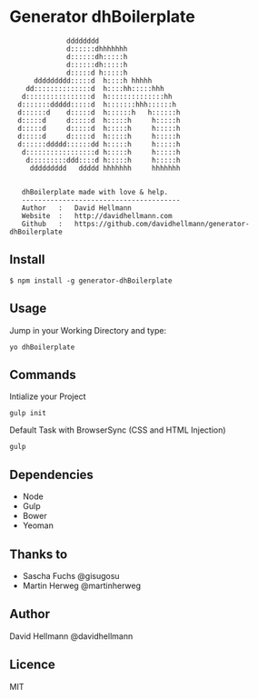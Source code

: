 # Generator dhBoilerplate

```
              dddddddd                                                           
              d::::::dhhhhhhh                                                    
              d::::::dh:::::h                                                    
              d::::::dh:::::h                                                    
              d:::::d h:::::h                                                    
      ddddddddd:::::d  h::::h hhhhh                                              
    dd::::::::::::::d  h::::hh:::::hhh                                           
   d::::::::::::::::d  h::::::::::::::hh                                         
  d:::::::ddddd:::::d  h:::::::hhh::::::h                                        
  d::::::d    d:::::d  h::::::h   h::::::h                                       
  d:::::d     d:::::d  h:::::h     h:::::h                                       
  d:::::d     d:::::d  h:::::h     h:::::h                                       
  d:::::d     d:::::d  h:::::h     h:::::h                                       
  d::::::ddddd::::::dd h:::::h     h:::::h                                       
   d:::::::::::::::::d h:::::h     h:::::h                                       
    d:::::::::ddd::::d h:::::h     h:::::h                                       
     ddddddddd   ddddd hhhhhhh     hhhhhhh                                       
                                                                                 
                                                                                 
   dhBoilerplate made with love & help.                                          
   ---------------------------------------                                       
   Author   :   David Hellmann                                                   
   Website  :   http://davidhellmann.com                                         
   Github   :   https://github.com/davidhellmann/generator-dhBoilerplate         
```


## Install
```
$ npm install -g generator-dhBoilerplate
```


## Usage
Jump in your Working Directory and type: 

```
yo dhBoilerplate
```


## Commands
Intialize your Project

```
gulp init
```

Default Task with BrowserSync (CSS and HTML Injection)
```
gulp
```


## Dependencies
- Node
- Gulp
- Bower
- Yeoman


## Thanks to
- Sascha Fuchs @gisugosu
- Martin Herweg @martinherweg


## Author
David Hellmann @davidhellmann


## Licence
MIT